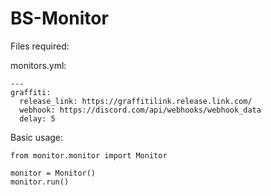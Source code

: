 # BS-Monitor

Files required:

monitors.yml:

    ---
    graffiti:
      release_link: https://graffitilink.release.link.com/
      webhook: https://discord.com/api/webhooks/webhook_data
      delay: 5

Basic usage:

    from monitor.monitor import Monitor

    monitor = Monitor()
    monitor.run()